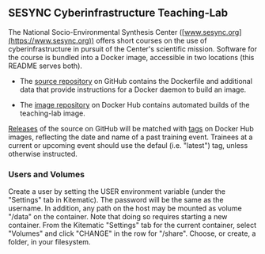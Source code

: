## SESYNC Cyberinfrastructure Teaching-Lab

The National Socio-Environmental Synthesis Center ([www.sesync.org](https://www.sesync.org)) offers short courses on the use of cyberinfrastructure in pursuit of the Center's scientific mission. Software for the course is bundled into a Docker image, accessible in two locations (this README serves both).

- The [source repository] on GitHub contains the Dockerfile and additional data that provide instructions for a Docker daemon to build an image.

- The [image repository] on Docker Hub contains automated builds of the teaching-lab image.

[Releases] of the source on GitHub will be matched with [tags] on Docker Hub images, reflecting the date and name of a past training event. Trainees at a current or upcoming event should use the defaul (i.e. "latest") tag, unless otherwise instructed.

### Users and Volumes

Create a user by setting the USER environment variable (under the "Settings" tab in Kitematic). The password will be the same as the username. In addition, any path on the host may be mounted as volume "/data" on the container. Note that doing so requires starting a new container. From the Kitematic "Settings" tab for the current container, select "Volumes" and click "CHANGE" in the row for "/share". Choose, or create, a folder, in your filesystem.

[source repository]: https://github.com/SESYNC-ci/teaching-lab/
[image repository]: https://hub.docker.com/r/sesync/teaching-lab/
[Releases]: https://github.com/SESYNC-ci/teaching-lab/releases
[tags]: https://hub.docker.com/r/sesync/teaching-lab/tags/
